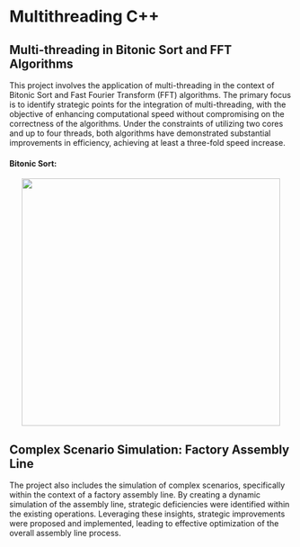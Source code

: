 # Multithreading C++

## Multi-threading in Bitonic Sort and FFT Algorithms

This project involves the application of multi-threading in the context of Bitonic Sort and Fast Fourier Transform (FFT) algorithms. The primary focus is to identify strategic points for the integration of multi-threading, with the objective of enhancing computational speed without compromising on the correctness of the algorithms. Under the constraints of utilizing two cores and up to four threads, both algorithms have demonstrated substantial improvements in efficiency, achieving at least a three-fold speed increase.
#### Bitonic Sort:

<p align="center">
  <img width="460" height="440" src=https://github.com/WangXiaoShawn/-C-Multithreading/issues/1#issue-1706078118>
</p>

## Complex Scenario Simulation: Factory Assembly Line

The project also includes the simulation of complex scenarios, specifically within the context of a factory assembly line. By creating a dynamic simulation of the assembly line, strategic deficiencies were identified within the existing operations. Leveraging these insights, strategic improvements were proposed and implemented, leading to effective optimization of the overall assembly line process.
